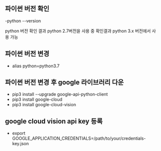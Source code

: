 ## 파이썬 버전 확인
  -python --version
  
python 버전 확인 결과 python 2.7버전을 사용 중
확인결과 python 3.x 버전에서 사용 가능

## 파이썬 버전 변경
  - alias python=python3.7

## 파이썬 버전 변경 후 google 라이브러리 다운
  - pip3 install --upgrade google-api-python-client
  - pip3 install google-cloud
  - pip3 install google-cloud-vision

## google cloud vision api key 등록
  - export GOOGLE_APPLICATION_CREDENTIALS=/path/to/your/credentials-key.json
